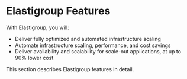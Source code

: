 # Elastigroup Features

With Elastigroup, you will:

- Deliver fully optimized and automated infrastructure scaling
- Automate infrastructure scaling, performance, and cost savings
- Deliver availability and scalability for scale-out applications, at up to 90% lower cost

This section describes Elastigroup features in detail.


